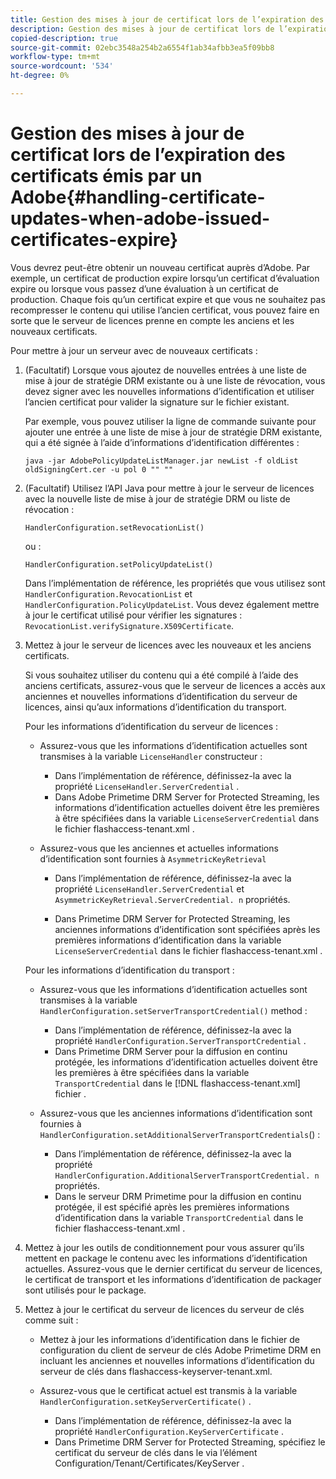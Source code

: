```yaml
---
title: Gestion des mises à jour de certificat lors de l’expiration des certificats émis par un Adobe
description: Gestion des mises à jour de certificat lors de l’expiration des certificats émis par un Adobe
copied-description: true
source-git-commit: 02ebc3548a254b2a6554f1ab34afbb3ea5f09bb8
workflow-type: tm+mt
source-wordcount: '534'
ht-degree: 0%

---
```


# Gestion des mises à jour de certificat lors de l’expiration des certificats émis par un Adobe{#handling-certificate-updates-when-adobe-issued-certificates-expire}

Vous devrez peut-être obtenir un nouveau certificat auprès d’Adobe. Par exemple, un certificat de production expire lorsqu’un certificat d’évaluation expire ou lorsque vous passez d’une évaluation à un certificat de production. Chaque fois qu’un certificat expire et que vous ne souhaitez pas recompresser le contenu qui utilise l’ancien certificat, vous pouvez faire en sorte que le serveur de licences prenne en compte les anciens et les nouveaux certificats.

Pour mettre à jour un serveur avec de nouveaux certificats :

1. (Facultatif) Lorsque vous ajoutez de nouvelles entrées à une liste de mise à jour de stratégie DRM existante ou à une liste de révocation, vous devez signer avec les nouvelles informations d’identification et utiliser l’ancien certificat pour valider la signature sur le fichier existant.

   Par exemple, vous pouvez utiliser la ligne de commande suivante pour ajouter une entrée à une liste de mise à jour de stratégie DRM existante, qui a été signée à l’aide d’informations d’identification différentes :

   ```
   java -jar AdobePolicyUpdateListManager.jar newList -f oldList oldSigningCert.cer -u pol 0 "" ""
   ```

1. (Facultatif) Utilisez l’API Java pour mettre à jour le serveur de licences avec la nouvelle liste de mise à jour de stratégie DRM ou liste de révocation :

   ```
   HandlerConfiguration.setRevocationList() 
   ```

   ou :

   ```
   HandlerConfiguration.setPolicyUpdateList()
   ```

   Dans l’implémentation de référence, les propriétés que vous utilisez sont `HandlerConfiguration.RevocationList` et `HandlerConfiguration.PolicyUpdateList`. Vous devez également mettre à jour le certificat utilisé pour vérifier les signatures : `RevocationList.verifySignature.X509Certificate`.

1. Mettez à jour le serveur de licences avec les nouveaux et les anciens certificats.

   Si vous souhaitez utiliser du contenu qui a été compilé à l’aide des anciens certificats, assurez-vous que le serveur de licences a accès aux anciennes et nouvelles informations d’identification du serveur de licences, ainsi qu’aux informations d’identification du transport.

   Pour les informations d’identification du serveur de licences :

   * Assurez-vous que les informations d’identification actuelles sont transmises à la variable `LicenseHandler` constructeur :

      * Dans l’implémentation de référence, définissez-la avec la propriété `LicenseHandler.ServerCredential` .
      * Dans Adobe Primetime DRM Server for Protected Streaming, les informations d’identification actuelles doivent être les premières à être spécifiées dans la variable `LicenseServerCredential` dans le fichier flashaccess-tenant.xml .

   * Assurez-vous que les anciennes et actuelles informations d’identification sont fournies à `AsymmetricKeyRetrieval`

      * Dans l’implémentation de référence, définissez-la avec la propriété `LicenseHandler.ServerCredential` et `AsymmetricKeyRetrieval.ServerCredential. n` propriétés.

      * Dans Primetime DRM Server for Protected Streaming, les anciennes informations d’identification sont spécifiées après les premières informations d’identification dans la variable `LicenseServerCredential` dans le fichier flashaccess-tenant.xml .

   Pour les informations d’identification du transport :

   * Assurez-vous que les informations d’identification actuelles sont transmises à la variable `HandlerConfiguration.setServerTransportCredential()` method :

      * Dans l’implémentation de référence, définissez-la avec la propriété `HandlerConfiguration.ServerTransportCredential` .
      * Dans Primetime DRM Server pour la diffusion en continu protégée, les informations d’identification actuelles doivent être les premières à être spécifiées dans la variable `TransportCredential` dans le [!DNL flashaccess-tenant.xml] fichier .

   * Assurez-vous que les anciennes informations d’identification sont fournies à `HandlerConfiguration.setAdditionalServerTransportCredentials`() :

      * Dans l’implémentation de référence, définissez-la avec la propriété `HandlerConfiguration.AdditionalServerTransportCredential. n` propriétés.
      * Dans le serveur DRM Primetime pour la diffusion en continu protégée, il est spécifié après les premières informations d’identification dans la variable `TransportCredential` dans le fichier flashaccess-tenant.xml .

1. Mettez à jour les outils de conditionnement pour vous assurer qu’ils mettent en package le contenu avec les informations d’identification actuelles. Assurez-vous que le dernier certificat du serveur de licences, le certificat de transport et les informations d’identification de packager sont utilisés pour le package.
1. Mettez à jour le certificat du serveur de licences du serveur de clés comme suit :

   * Mettez à jour les informations d’identification dans le fichier de configuration du client de serveur de clés Adobe Primetime DRM en incluant les anciennes et nouvelles informations d’identification du serveur de clés dans flashaccess-keyserver-tenant.xml.
   * Assurez-vous que le certificat actuel est transmis à la variable `HandlerConfiguration.setKeyServerCertificate()` .

      * Dans l’implémentation de référence, définissez-la avec la propriété `HandlerConfiguration.KeyServerCertificate` .
      * Dans Primetime DRM Server for Protected Streaming, spécifiez le certificat du serveur de clés dans le via l’élément Configuration/Tenant/Certificates/KeyServer .
